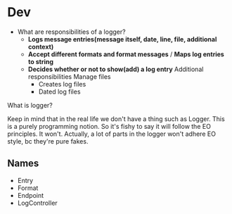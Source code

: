 #  Dev

* What are responsibilities of a logger?
    *  **Logs message entries(message itself, date, line, file, additional context)** 
    * **Accept different formats and format messages** / **Maps log entries to string**
    * **Decides whether or not to show(add)  a log entry**
    Additional responsibilities
        Manage files
        * Creates log files
        * Dated log files 
        
What is logger?

Keep in mind that in the real life we don't have a thing such as Logger. This is a purely programming notion.
So it's fishy to say it will follow the EO principles. It won't. Actually, a lot of parts in the logger won't adhere EO style, bc
they're pure fakes.



## Names

* Entry
* Format
* Endpoint
* LogController


